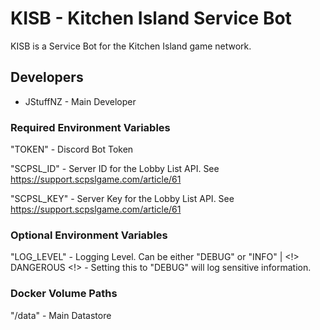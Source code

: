 # KISB - Kitchen Island Service Bot

KISB is a Service Bot for the Kitchen Island game network.

## Developers
- JStuffNZ - Main Developer

### Required Environment Variables
"TOKEN" - Discord Bot Token

"SCPSL_ID" - Server ID for the Lobby List API. See https://support.scpslgame.com/article/61

"SCPSL_KEY" - Server Key for the Lobby List API. See https://support.scpslgame.com/article/61

### Optional Environment Variables
"LOG_LEVEL" - Logging Level. Can be either "DEBUG" or "INFO" | <!> DANGEROUS <!> - Setting this to "DEBUG" will log sensitive information.

### Docker Volume Paths
"/data" - Main Datastore
